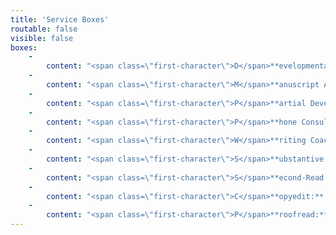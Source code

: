 ```yaml
---
title: 'Service Boxes'
routable: false
visible: false
boxes:
    -
        content: "<span class=\"first-character\">D</span>**evelopmental Edit:** A developmental edit will help you refine your writing by working on story structure, pacing, character development, voice, clarity, and plot. It looks at the big picture as well as writing technique. You will receive a 5- to 8-page analysis breaking down strengths and weaknesses in your manuscript as well as comprehensive margin notes within your pages.\n\n**Cost:** Starts at 1.7 cents a word\n\n<a class=\"button quick-contact\" href=\"#\" data-featherlight=\"#contact-form\" data-select=\"developmental\">Get Started</a>\n"
    -
        content: "<span class=\"first-character\">M</span>**anuscript Assessment:** An assessment is an in-depth analysis discussing big-picture edits. It will look at story arc, consistency, character development, pacing, voice, plot, and more. It takes a broad view of developmental challenges without the page by page analysis. You will receive a 5- to 8-page letter. Please be aware: this does not include any margin notes.\n\n**Cost:** 0.7 cents a word, $350 minimum\n\n<a class=\"button quick-contact\" href=\"#\" data-featherlight=\"#contact-form\" data-select=\"assessment\">Get Started</a>\n"
    -
        content: "<span class=\"first-character\">P</span>**artial Developmental Edit Package:** Can’t decide between a full developmental edit and an assessment? This package gives you the best of both worlds. You get an in-depth critique on the full manuscript as well as margin notes for a portion. You can tackle the larger issues while getting margin notes that can then be applied elsewhere. It is up to you how many pages receive margin notes, but we recommend the first 50.\n\n**Cost:** Starts at 0.7 cents a word for the full manuscript, plus 1 cent a word for the pages receiving margin notes.\n\n<a class=\"button quick-contact\" href=\"#\" data-featherlight=\"#contact-form\" data-select=\"partial\">Get Started</a>\n"
    -
        content: "<span class=\"first-character\">P</span>**hone Consultation:** Do you need advice on your writing but aren’t ready for an edit? Phone consultations allow you to get the advice of an editor on various manuscript challenges. Topics can run the gamut from plot brainstorming to characterization to publishing next steps.\n\n**Cost:** $50 per half-hour\n\n<a class=\"button quick-contact\" href=\"#\" data-featherlight=\"#contact-form\" data-select=\"consultation\">Get Started</a>\n"
    -
        content: "<span class=\"first-character\">W</span>**riting Coach:** Are you having trouble finishing your manuscript? Do you keep getting stuck or are you worried that you are going in the wrong direction? The coach will encourage your writing and give you advice as you write. This services is highly customizable, but results in discussions of your book as well as edits of pages.\n\n**Cost:** Starts at $200 a month.\n\n<a class=\"button quick-contact\" href=\"#\" data-featherlight=\"#contact-form\" data-select=\"coaching\">Get Started</a>\n"
    -
        content: "<span class=\"first-character\">S</span>**ubstantive Edit:** A substantive/line edit delivers sentence-level feedback. After you’ve had a developmental edit, it is time to look at your sentences for readability, clarity, cadence, and consistency. This edit will give you comprehensive in-line edits that point to problems within the manuscript and helps improve your writing at a sentence level.\n\n**Cost:** Starts at 2.5 cents a word\n\n<a class=\"button quick-contact\" href=\"#\" data-featherlight=\"#contact-form\" data-select=\"substantive\">Get Started</a>\n"
    -
        content: "<span class=\"first-character\">S</span>**econd-Read Review:** After you have made changes from a developmental edit or manuscript assessment, you can have us review your changes. When you make substantial edits it can be hard to tell if the edits were an improvement, if they need to go further, or if they didn’t work at all. This results in 1-2 page critique of your edited manuscript.\n\n**Cost:** 0.4 cents a word, $175 minimum.\n\n<a class=\"button quick-contact\" href=\"#\" data-featherlight=\"#contact-form\" data-select=\"second\">Get Started</a>\n"
    -
        content: "<span class=\"first-character\">C</span>**opyedit:** After you’ve polished your book via developmental edits and revision, it’s time for a copyedit. We will comb through your novel and edit for grammar, punctuation, and consistency of style. Minor changes in wording or light rewrites may also be made for clarity.\n\n**Cost:** Starts at 1 cent per word\n\n<a class=\"button quick-contact\" href=\"#\" data-featherlight=\"#contact-form\" data-select=\"copy\">Get Started</a>\n"
    -
        content: "<span class=\"first-character\">P</span>**roofread:** Once your manuscript has been professionally edited and copyedited, you're ready for proofreading. During this final stage of revisions, we will make sure your work is reader-ready by correcting typos, misused words, and other embarrassing errors.\n\n**Cost:** Starts at 0.75 cents a word\n\n<a class=\"button quick-contact\" href=\"#\" data-featherlight=\"#contact-form\" data-select=\"proofread\">Get Started</a>\n"
---
```


